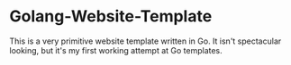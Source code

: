 Golang-Website-Template
=======================

This is a very primitive website template written in Go. It isn't spectacular looking, but it's my first working attempt at Go templates.
